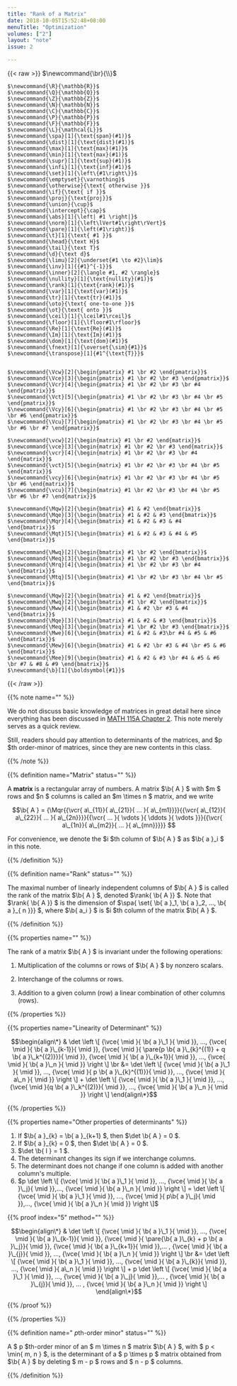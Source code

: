 ```yaml
---
title: "Rank of a Matrix"
date: 2018-10-05T15:52:48+08:00
menuTitle: "Optimization"
volumes: ["2"]
layout: "note"
issue: 2

---
```


<!--more-->

<div class="latex-macros">
  {{< raw >}}
    $\newcommand{\br}{\\}$

    $\newcommand{\R}{\mathbb{R}}$
    $\newcommand{\Q}{\mathbb{Q}}$
    $\newcommand{\Z}{\mathbb{Z}}$
    $\newcommand{\N}{\mathbb{N}}$
    $\newcommand{\C}{\mathbb{C}}$
    $\newcommand{\P}{\mathbb{P}}$
    $\newcommand{\F}{\mathbb{F}}$
    $\newcommand{\L}{\mathcal{L}}$
    $\newcommand{\spa}[1]{\text{span}(#1)}$
    $\newcommand{\dist}[1]{\text{dist}(#1)}$
    $\newcommand{\max}[1]{\text{max}(#1)}$
    $\newcommand{\min}[1]{\text{max}(#1)}$
    $\newcommand{\supr}[1]{\text{sup}(#1)}$
    $\newcommand{\infi}[1]{\text{inf}(#1)}$
    $\newcommand{\set}[1]{\left\{#1\right\}}$
    $\newcommand{\emptyset}{\varnothing}$
    $\newcommand{\otherwise}{\text{ otherwise }}$
    $\newcommand{\if}{\text{ if }}$
    $\newcommand{\proj}{\text{proj}}$
    $\newcommand{\union}{\cup}$
    $\newcommand{\intercept}{\cap}$
    $\newcommand{\abs}[1]{\left| #1 \right|}$
    $\newcommand{\norm}[1]{\left\lVert#1\right\rVert}$
    $\newcommand{\pare}[1]{\left(#1\right)}$
    $\newcommand{\t}[1]{\text{ #1 }}$
    $\newcommand{\head}{\text H}$
    $\newcommand{\tail}{\text T}$
    $\newcommand{\d}{\text d}$
    $\newcommand{\limu}[2]{\underset{#1 \to #2}\lim}$
    $\newcommand{\inv}[1]{{#1}^{-1}}$
    $\newcommand{\inner}[2]{\langle #1, #2 \rangle}$
    $\newcommand{\nullity}[1]{\text{nullity}(#1)}$
    $\newcommand{\rank}[1]{\text{rank}(#1)}$
    $\newcommand{\var}[1]{\text{var}(#1)}$
    $\newcommand{\tr}[1]{\text{tr}(#1)}$
    $\newcommand{\oto}{\text{ one-to-one }}$
    $\newcommand{\ot}{\text{ onto }}$
    $\newcommand{\ceil}[1]{\lceil#1\rceil}$
    $\newcommand{\floor}[1]{\lfloor#1\rfloor}$
    $\newcommand{\Re}[1]{\text{Re}(#1)}$
    $\newcommand{\Im}[1]{\text{Im}(#1)}$
    $\newcommand{\dom}[1]{\text{dom}(#1)}$
    $\newcommand{\fnext}[1]{\overset{\sim}{#1}}$
    $\newcommand{\transpose}[1]{#1^{\text{T}}}$


    $\newcommand{\Vcw}[2]{\begin{pmatrix} #1 \br #2 \end{pmatrix}}$
    $\newcommand{\Vce}[3]{\begin{pmatrix} #1 \br #2 \br #3 \end{pmatrix}}$
    $\newcommand{\Vcr}[4]{\begin{pmatrix} #1 \br #2 \br #3 \br #4 \end{pmatrix}}$
    $\newcommand{\Vct}[5]{\begin{pmatrix} #1 \br #2 \br #3 \br #4 \br #5 \end{pmatrix}}$
    $\newcommand{\Vcy}[6]{\begin{pmatrix} #1 \br #2 \br #3 \br #4 \br #5 \br #6 \end{pmatrix}}$
    $\newcommand{\Vcu}[7]{\begin{pmatrix} #1 \br #2 \br #3 \br #4 \br #5 \br #6 \br #7 \end{pmatrix}}$

    $\newcommand{\vcw}[2]{\begin{matrix} #1 \br #2 \end{matrix}}$
    $\newcommand{\vce}[3]{\begin{matrix} #1 \br #2 \br #3 \end{matrix}}$
    $\newcommand{\vcr}[4]{\begin{matrix} #1 \br #2 \br #3 \br #4 \end{matrix}}$
    $\newcommand{\vct}[5]{\begin{matrix} #1 \br #2 \br #3 \br #4 \br #5 \end{matrix}}$
    $\newcommand{\vcy}[6]{\begin{matrix} #1 \br #2 \br #3 \br #4 \br #5 \br #6 \end{matrix}}$
    $\newcommand{\vcu}[7]{\begin{matrix} #1 \br #2 \br #3 \br #4 \br #5 \br #6 \br #7 \end{matrix}}$

    $\newcommand{\Mqw}[2]{\begin{bmatrix} #1 & #2 \end{bmatrix}}$
    $\newcommand{\Mqe}[3]{\begin{bmatrix} #1 & #2 & #3 \end{bmatrix}}$
    $\newcommand{\Mqr}[4]{\begin{bmatrix} #1 & #2 & #3 & #4 \end{bmatrix}}$
    $\newcommand{\Mqt}[5]{\begin{bmatrix} #1 & #2 & #3 & #4 & #5 \end{bmatrix}}$

    $\newcommand{\Mwq}[2]{\begin{bmatrix} #1 \br #2 \end{bmatrix}}$
    $\newcommand{\Meq}[3]{\begin{bmatrix} #1 \br #2 \br #3 \end{bmatrix}}$
    $\newcommand{\Mrq}[4]{\begin{bmatrix} #1 \br #2 \br #3 \br #4 \end{bmatrix}}$
    $\newcommand{\Mtq}[5]{\begin{bmatrix} #1 \br #2 \br #3 \br #4 \br #5 \end{bmatrix}}$

    $\newcommand{\Mqw}[2]{\begin{bmatrix} #1 & #2 \end{bmatrix}}$
    $\newcommand{\Mwq}[2]{\begin{bmatrix} #1 \br #2 \end{bmatrix}}$
    $\newcommand{\Mww}[4]{\begin{bmatrix} #1 & #2 \br #3 & #4 \end{bmatrix}}$
    $\newcommand{\Mqe}[3]{\begin{bmatrix} #1 & #2 & #3 \end{bmatrix}}$
    $\newcommand{\Meq}[3]{\begin{bmatrix} #1 \br #2 \br #3 \end{bmatrix}}$
    $\newcommand{\Mwe}[6]{\begin{bmatrix} #1 & #2 & #3\br #4 & #5 & #6 \end{bmatrix}}$
    $\newcommand{\Mew}[6]{\begin{bmatrix} #1 & #2 \br #3 & #4 \br #5 & #6 \end{bmatrix}}$
    $\newcommand{\Mee}[9]{\begin{bmatrix} #1 & #2 & #3 \br #4 & #5 & #6 \br #7 & #8 & #9 \end{bmatrix}}$
    $\newcommand{\b}[1]{\boldsymbol{#1}}$
  {{< /raw >}}
</div>

{{% note name="" %}}

We do not discuss basic knowledge of matrices in great detail here since everything has been discussed in [MATH 115A Chapter 2](/math-115a/2.1/). This note merely serves as a quick review.

Still, readers should pay attention to determinants of the matrices, and $p $th order-minor of matrices, since they are new contents in this class.

{{% /note %}}

{{% definition name="Matrix" status="" %}}

A **matrix** is a rectangular array of numbers. A matrix $\b{ A } $ with $m $ rows and $n $ columns is called an $m \times n $ matrix, and we write

$$\b{ A } = {\Mqr{{\vcr{ a\_{11}}{ a\_{21}}{ ... }{ a\_{m1}}}}{{\vcr{ a\_{12}}{ a\_{22}}{ ... }{ a\_{2n}}}}{{\vcr{ ... }{ \vdots }{ \ddots }{ \vdots }}}{{\vcr{ a\_{1n}}{ a\_{m2}}{ ... }{ a\_{mn}}}}} $$

For convenience, we denote the $i $th column of $\b{ A } $ as $\b{ a }\_i $ in this note.

{{% /definition %}}

{{% definition name="Rank" status="" %}}

The maximal number of linearly independent columns of $\b{ A } $ is called the rank of the matrix $\b{ A } $, denoted $\rank{ \b{ A }} $. Note that $\rank{ \b{ A }} $ is the dimension of $\spa{ \set{ \b{ a }\_1, \b{ a }\_2, ..., \b{ a }\_{ n }}} $, where $\b{ a\_i } $ is $i $th column of the matrix $\b{ A } $.

{{% /definition %}}

{{% properties name="" %}}

The rank of a matrix $\b{ A } $ is invariant under the following operations:

1. Multiplication of the columns or rows of $\b{ A } $ by nonzero scalars.

2. Interchange of the columns or rows.

3. Addition to a given column (row) a linear combination of other columns (rows).

{{% /properties %}}

{{% properties name="Linearity of Determinant" %}}

$$\begin{align\*}
& \det \left \[ {\vce{ \mid }{ \b{ a }\_1 }{ \mid }}, ..., {\vce{ \mid }{ \b{ a }\_{k-1}}{ \mid }}, {\vce{ \mid }{ \pare{p \b{ a }\_{k}^{(1)} + q \b{ a }\_k^{(2)}}}{ \mid }}, {\vce{ \mid }{ \b{ a }\_{k+1}}{ \mid }}, ..., {\vce{ \mid }{ \b{ a }\_n }{ \mid }} \right \] \br
&=  \det \left \[ {\vce{ \mid }{ \b{ a }\_1 }{ \mid }}, ...,  {\vce{ \mid }{ p \b{ a }\_{k}^{(1)}}{ \mid }}, ..., {\vce{ \mid }{ a\_n }{ \mid }} \right \] + \det \left \[ {\vce{ \mid }{ \b{ a }\_1 }{ \mid }}, ..., {\vce{ \mid }{q \b{ a }\_k^{(2)}}{ \mid }}, ..., {\vce{ \mid }{ \b{ a }\_n }{ \mid }} \right \]
\end{align\*}$$

{{% /properties %}}

{{% properties name="Other properties of determinants" %}}

1. If $\b{ a }\_{k} = \b{ a }\_{k+1} $, then $\det \b{ A } = 0 $.
2. If $\b{ a }\_{k} = 0 $, then $\det \b{ A } = 0 $.
3. $\det \b{ I } = 1 $.
4. The determinant changes its sign if we interchange columns.
5. The determinant does not change if one column is added with another column's multiple.
6. $p \det \left \[ {\vce{ \mid }{ \b{ a }\_1 }{ \mid }}, ..., {\vce{ \mid }{ \b{ a }\_j}{ \mid }},..., {\vce{ \mid }{ \b{ a }\_n }{ \mid }} \right \] = \det \left \[ {\vce{ \mid }{ \b{ a }\_1 }{ \mid }}, ..., {\vce{ \mid }{ p\b{ a }\_j}{ \mid }},..., {\vce{ \mid }{ \b{ a }\_n }{ \mid }} \right \]$

{{% proof index="5" method="" %}}

$$\begin{align\*}
& \det \left \[ {\vce{ \mid }{ \b{ a }\_1 }{ \mid }}, ..., {\vce{ \mid }{ \b{ a }\_{k-1}}{ \mid }}, {\vce{ \mid }{ \pare{\b{ a }\_{k} + p \b{ a }\_j}}{ \mid }}, {\vce{ \mid }{ \b{ a }\_{k+1}}{ \mid }},... , {\vce{ \mid }{ \b{ a }\_{j}}{ \mid }}, ..., {\vce{ \mid }{ \b{ a }\_n }{ \mid }} \right \] \br
&=  \det \left \[ {\vce{ \mid }{ \b{ a }\_1 }{ \mid }}, ...,  {\vce{ \mid }{ \b{ a }\_{k}}{ \mid }}, ..., {\vce{ \mid }{ a\_n }{ \mid }} \right \] + p \det \left \[ {\vce{ \mid }{ \b{ a }\_1 }{ \mid }}, ..., {\vce{ \mid }{ \b{ a }\_j}{ \mid }},... , {\vce{ \mid }{ \b{ a }\_{j}}{ \mid }}, ... , {\vce{ \mid }{ \b{ a }\_n }{ \mid }} \right \]
\end{align\*}$$

{{% /proof %}}

{{% /properties %}}

{{% definition name=" $p$th-order minor" status="" %}}

A $ p $th-order minor of an $ m \times n $ matrix $\b{ A } $, with $ p < \min{ m, n } $, is the determinant of a $ p \times p $ matrix obtained from $\b{ A } $ by deleting $ m - p $ rows and $ n - p $ columns.

{{% /definition %}}
